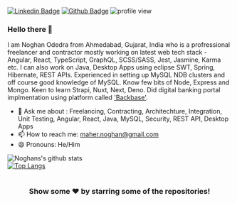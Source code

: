  [![Linkedin Badge](https://img.shields.io/badge/-noghanodedra-0072b1?style=flat&logo=Linkedin&logoColor=white&link=https://www.linkedin.com/in/noghanodedra/)](https://www.linkedin.com/in/noghanodedra/) [![Github Badge](https://img.shields.io/badge/-noghanodedra-grey?style=flat&logo=github&logoColor=white&link=https://github.com/noghanodedra/)](https://www.github.com/noghanodedra/) ![profile view](https://gpvc.arturio.dev/noghanodedra)



### Hello there 👋

I am Noghan Odedra from Ahmedabad, Gujarat, India who is a profressional freelancer and contractor mostly working on latest web tech stack - Angular, React, TypeScript, GraphQL, SCSS/SASS, Jest, Jasmine, Karma etc. I can also work on Java, Desktop Apps using eclipse SWT, Spring, Hibernate, REST APIs. Experienced in setting up MySQL NDB clusters and off course good knowledge of MySQL. Know few bits of Node, Express and Mongo. Keen to learn Strapi, Nuxt, Next, Deno. Did digital banking portal implmentation using platform called ['Backbase'](https://backbase.com).


- 💬 Ask me about : Freelancing, Contracting, Architechture, Integration, Unit Testing, Angular, React, Java, MySQL, Security, REST API, Desktop Apps
- 📫 How to reach me: maher.noghan@gmail.com
- 😄 Pronouns: He/Him



![Noghans's github stats](https://github-readme-stats.vercel.app/api?username=noghanodedra&show_icons=true&theme=onedark)
<br>
[![Top Langs](https://github-readme-stats.vercel.app/api/top-langs/?username=noghanodedra&layout=compact)](https://github.com/noghanodedra/github-readme-stats)

#

<div align="center">

### Show some ❤️ by starring some of the repositories!

</div>
